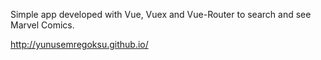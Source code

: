 Simple app developed with Vue, Vuex and Vue-Router to search and see Marvel Comics.

http://yunusemregoksu.github.io/